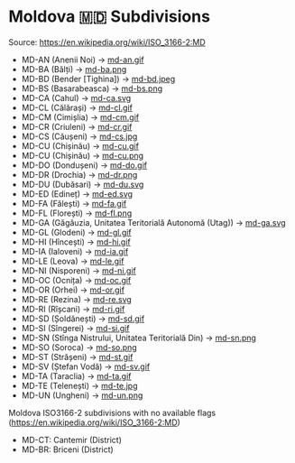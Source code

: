 # Moldova 🇲🇩 Subdivisions

Source: https://en.wikipedia.org/wiki/ISO_3166-2:MD

* MD-AN (Anenii Noi) -> [md-an.gif](https://github.com/amckenna41/iso3166-flag-icons/blob/main/iso3166-2-icons/MD/md-an.gif)
* MD-BA (Bălți) -> [md-ba.png](https://github.com/amckenna41/iso3166-flag-icons/blob/main/iso3166-2-icons/MD/md-ba.png)
* MD-BD (Bender [Tighina]) -> [md-bd.jpeg](https://github.com/amckenna41/iso3166-flag-icons/blob/main/iso3166-2-icons/MD/md-bd.jpeg)
* MD-BS (Basarabeasca) -> [md-bs.png](https://github.com/amckenna41/iso3166-flag-icons/blob/main/iso3166-2-icons/MD/md-bs.png)
* MD-CA (Cahul) -> [md-ca.svg](https://github.com/amckenna41/iso3166-flag-icons/blob/main/iso3166-2-icons/MD/md-ca.svg)
* MD-CL (Călărași) -> [md-cl.gif](https://github.com/amckenna41/iso3166-flag-icons/blob/main/iso3166-2-icons/MD/md-cl.gif)
* MD-CM (Cimișlia) -> [md-cm.gif](https://github.com/amckenna41/iso3166-flag-icons/blob/main/iso3166-2-icons/MD/md-cm.gif)
* MD-CR (Criuleni) -> [md-cr.gif](https://github.com/amckenna41/iso3166-flag-icons/blob/main/iso3166-2-icons/MD/md-cr.gif)
* MD-CS (Căușeni) -> [md-cs.jpg](https://github.com/amckenna41/iso3166-flag-icons/blob/main/iso3166-2-icons/MD/md-cs.jpg)
* MD-CU (Chișinău) -> [md-cu.gif](https://github.com/amckenna41/iso3166-flag-icons/blob/main/iso3166-2-icons/MD/md-cu.gif)
* MD-CU (Chișinău) -> [md-cu.png](https://github.com/amckenna41/iso3166-flag-icons/blob/main/iso3166-2-icons/MD/md-cu.png)
* MD-DO (Dondușeni) -> [md-do.gif](https://github.com/amckenna41/iso3166-flag-icons/blob/main/iso3166-2-icons/MD/md-do.gif)
* MD-DR (Drochia) -> [md-dr.png](https://github.com/amckenna41/iso3166-flag-icons/blob/main/iso3166-2-icons/MD/md-dr.png)
* MD-DU (Dubăsari) -> [md-du.svg](https://github.com/amckenna41/iso3166-flag-icons/blob/main/iso3166-2-icons/MD/md-du.svg)
* MD-ED (Edineț) -> [md-ed.svg](https://github.com/amckenna41/iso3166-flag-icons/blob/main/iso3166-2-icons/MD/md-ed.svg)
* MD-FA (Fălești) -> [md-fa.gif](https://github.com/amckenna41/iso3166-flag-icons/blob/main/iso3166-2-icons/MD/md-fa.gif)
* MD-FL (Florești) -> [md-fl.png](https://github.com/amckenna41/iso3166-flag-icons/blob/main/iso3166-2-icons/MD/md-fl.png)
* MD-GA (Găgăuzia, Unitatea Teritorială Autonomă (Utag)) -> [md-ga.svg](https://github.com/amckenna41/iso3166-flag-icons/blob/main/iso3166-2-icons/MD/md-ga.svg)
* MD-GL (Glodeni) -> [md-gl.gif](https://github.com/amckenna41/iso3166-flag-icons/blob/main/iso3166-2-icons/MD/md-gl.gif)
* MD-HI (Hîncești) -> [md-hi.gif](https://github.com/amckenna41/iso3166-flag-icons/blob/main/iso3166-2-icons/MD/md-hi.gif)
* MD-IA (Ialoveni) -> [md-ia.gif](https://github.com/amckenna41/iso3166-flag-icons/blob/main/iso3166-2-icons/MD/md-ia.gif)
* MD-LE (Leova) -> [md-le.gif](https://github.com/amckenna41/iso3166-flag-icons/blob/main/iso3166-2-icons/MD/md-le.gif)
* MD-NI (Nisporeni) -> [md-ni.gif](https://github.com/amckenna41/iso3166-flag-icons/blob/main/iso3166-2-icons/MD/md-ni.gif)
* MD-OC (Ocnița) -> [md-oc.gif](https://github.com/amckenna41/iso3166-flag-icons/blob/main/iso3166-2-icons/MD/md-oc.gif)
* MD-OR (Orhei) -> [md-or.gif](https://github.com/amckenna41/iso3166-flag-icons/blob/main/iso3166-2-icons/MD/md-or.gif)
* MD-RE (Rezina) -> [md-re.svg](https://github.com/amckenna41/iso3166-flag-icons/blob/main/iso3166-2-icons/MD/md-re.svg)
* MD-RI (Rîșcani) -> [md-ri.gif](https://github.com/amckenna41/iso3166-flag-icons/blob/main/iso3166-2-icons/MD/md-ri.gif)
* MD-SD (Șoldănești) -> [md-sd.gif](https://github.com/amckenna41/iso3166-flag-icons/blob/main/iso3166-2-icons/MD/md-sd.gif)
* MD-SI (Sîngerei) -> [md-si.gif](https://github.com/amckenna41/iso3166-flag-icons/blob/main/iso3166-2-icons/MD/md-si.gif)
* MD-SN (Stînga Nistrului, Unitatea Teritorială Din) -> [md-sn.png](https://github.com/amckenna41/iso3166-flag-icons/blob/main/iso3166-2-icons/MD/md-sn.png)
* MD-SO (Soroca) -> [md-so.png](https://github.com/amckenna41/iso3166-flag-icons/blob/main/iso3166-2-icons/MD/md-so.png)
* MD-ST (Strășeni) -> [md-st.gif](https://github.com/amckenna41/iso3166-flag-icons/blob/main/iso3166-2-icons/MD/md-st.gif)
* MD-SV (Ștefan Vodă) -> [md-sv.gif](https://github.com/amckenna41/iso3166-flag-icons/blob/main/iso3166-2-icons/MD/md-sv.gif)
* MD-TA (Taraclia) -> [md-ta.gif](https://github.com/amckenna41/iso3166-flag-icons/blob/main/iso3166-2-icons/MD/md-ta.gif)
* MD-TE (Telenești) -> [md-te.jpg](https://github.com/amckenna41/iso3166-flag-icons/blob/main/iso3166-2-icons/MD/md-te.jpg)
* MD-UN (Ungheni) -> [md-un.png](https://github.com/amckenna41/iso3166-flag-icons/blob/main/iso3166-2-icons/MD/md-un.png)

Moldova ISO3166-2 subdivisions with no available flags (https://en.wikipedia.org/wiki/ISO_3166-2:MD)

* MD-CT: Cantemir (District)
* MD-BR: Briceni (District)